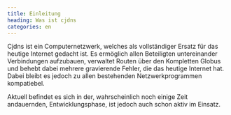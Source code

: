 ```yaml
---
title: Einleitung
heading: Was ist cjdns
categories: en
---
```


Cjdns ist ein Computernetzwerk, welches als vollständiger Ersatz für das
heutige Internet gedacht ist. Es ermöglich allen Beteiligten untereinander
Verbindungen aufzubauen, verwaltet Routen über den Kompletten Globus und
behebt dabei mehrere gravierende Fehler, die das heutige Internet hat. Dabei
bleibt es jedoch zu allen bestehenden Netzwerkprogrammen kompatiebel.

Aktuell befindet es sich in der, wahrscheinlich noch einige Zeit
andauernden, Entwicklungsphase, ist jedoch auch schon aktiv im Einsatz.

